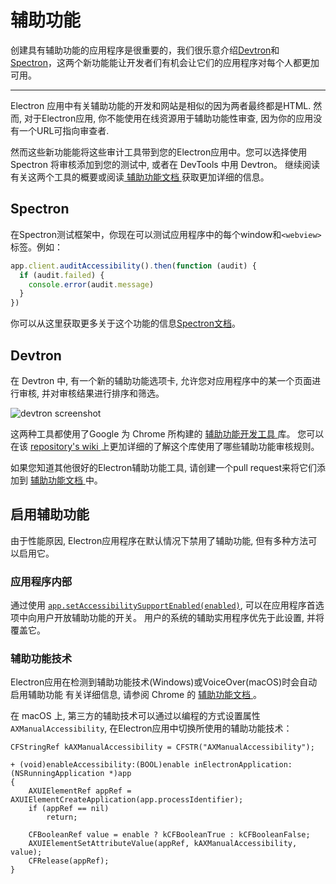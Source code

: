 # 辅助功能

创建具有辅助功能的应用程序是很重要的，我们很乐意介绍[Devtron](https://electron.atom.io/devtron)和[Spectron](https://electron.atom.io/spectron)，这两个新功能能让开发者们有机会让它们的应用程序对每个人都更加可用。

* * *

Electron 应用中有关辅助功能的开发和网站是相似的因为两者最终都是HTML. 然而, 对于Electron应用, 你不能使用在线资源用于辅助功能性审查, 因为你的应用没有一个URL可指向审查者.

然而这些新功能能将这些审计工具带到您的Electron应用中。您可以选择使用 Spectron 将审核添加到您的测试中, 或者在 DevTools 中用 Devtron。 继续阅读有关这两个工具的概要或阅读[ 辅助功能文档 ](https://electronjs.org/docs/tutorial/accessibility)获取更加详细的信息。

## Spectron

在Spectron测试框架中，你现在可以测试应用程序中的每个window和`<webview>`标签。例如：

```javascript
app.client.auditAccessibility().then(function (audit) {
  if (audit.failed) {
    console.error(audit.message)
  }
})
```

你可以从这里获取更多关于这个功能的信息[Spectron文档](https://github.com/electron/spectron#accessibility-testing)。

## Devtron

在 Devtron 中, 有一个新的辅助功能选项卡, 允许您对应用程序中的某一个页面进行审核, 并对审核结果进行排序和筛选。

![devtron screenshot](https://cloud.githubusercontent.com/assets/1305617/17156618/9f9bcd72-533f-11e6-880d-389115f40a2a.png)

这两种工具都使用了Google 为 Chrome 所构建的 [ 辅助功能开发工具 ](https://github.com/GoogleChrome/accessibility-developer-tools) 库。 您可以在该 [ repository's wiki ](https://github.com/GoogleChrome/accessibility-developer-tools/wiki/Audit-Rules) 上更加详细的了解这个库使用了哪些辅助功能审核规则。

如果您知道其他很好的Electron辅助功能工具, 请创建一个pull request来将它们添加到 [ 辅助功能文档 ](https://electronjs.org/docs/tutorial/accessibility) 中。

## 启用辅助功能

由于性能原因, Electron应用程序在默认情况下禁用了辅助功能, 但有多种方法可以启用它。

### 应用程序内部

通过使用 [` app.setAccessibilitySupportEnabled(enabled) `](https://electron.atom.io/docs/api/app.md#appsetaccessibilitysupportenabledenabled-macos-windows), 可以在应用程序首选项中向用户开放辅助功能的开关。 用户的系统的辅助实用程序优先于此设置, 并将覆盖它。

### 辅助功能技术

Electron应用在检测到辅助功能技术(Windows)或VoiceOver(macOS)时会自动启用辅助功能 有关详细信息, 请参阅 Chrome 的 [ 辅助功能文档 ](https://www.chromium.org/developers/design-documents/accessibility#TOC-How-Chrome-detects-the-presence-of-Assistive-Technology)。

在 macOS 上, 第三方的辅助技术可以通过以编程的方式设置属性 ` AXManualAccessibility `, 在Electron应用中切换所使用的辅助功能技术：

```objc
CFStringRef kAXManualAccessibility = CFSTR("AXManualAccessibility");

+ (void)enableAccessibility:(BOOL)enable inElectronApplication:(NSRunningApplication *)app
{
    AXUIElementRef appRef = AXUIElementCreateApplication(app.processIdentifier);
    if (appRef == nil)
        return;

    CFBooleanRef value = enable ? kCFBooleanTrue : kCFBooleanFalse;
    AXUIElementSetAttributeValue(appRef, kAXManualAccessibility, value);
    CFRelease(appRef);
}
```
